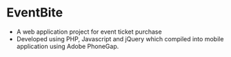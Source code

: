 # EventBite

- A web application project for event ticket purchase
- Developed using PHP, Javascript and jQuery which compiled into mobile application using Adobe PhoneGap.
